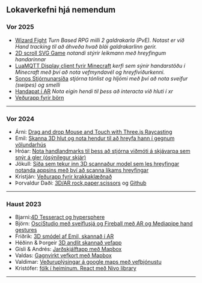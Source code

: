 ## Lokaverkefni hjá nemendum

### Vor 2025

- [Wizard Fight](https://github.com/Belistov/wizard-fight) _Turn Based RPG milli 2 galdrakarla (PvE). Notast er við Hand tracking til að áhveða hvað blái galdrakarlinn gerir._
- [2D scroll SVG Game](https://github.com/nxtxe/LokaverkefniWEB)  _notandi stýrir leikmann með hreyfingum handarinnar_
- [LuaMQTT Display client fyrir Minecraft](https://github.com/Brakku/vidmots-lokaverk/tree/main) _kerfi sem sýnir handarstöðu í Minecraft með því að nota vefmyndavél og hreyfiviðurkenni._
- [Sonos Stjórnunarsíða](https://github.com/GabrielMani15/verkefni5sonos) _stjórna tónlist og hljómi með því að nota sveifur (swipes) og smelli_
- [Handapat í AR](https://github.com/ellaleaf/Vi-m-tsForritun_Verkefni5) _Nota eigin hendi til þess að interacta við hluti í xr_
- [Veðurapp fyrir börn](https://asmodeus-cruentus.com/)
  
---

### Vor 2024
- Árni: [Drag and drop Mouse and Touch with Three.js Raycasting](https://github.com/ElderlyStudent/vidmodforr/blob/testing/verk6/Skyrsla.md)
- Emil: [Skanna 3D hlut og nota hendur til að hreyfa hann í gegnum völundarhús](https://github.com/Emilb05/FORR3FV05EU/blob/main/Verk_6/Readme.md)
- Hróar: [Nota handlandmarks til þess að stjórna viðmóti á skjávarpa sem snýr á gler (ósýnilegur skjár)](https://github.com/hroihrolfs/vidmotsforr_2024/tree/main/verk6)
- Jökull: [Síða sem tekur inn 3D scannaður model sem les hreyfingar notanda appsins með því að scanna líkams hreyfingar](https://github.com/jokullsmari/Vidmotsforr_lokaverk)
- Kristján: [Veðurapp fyrir krakkaklæðnað](https://github.com/KristjanOmar/Verkefni-6)
- Þorvaldur Daði: [3D/AR rock,paper,scissors](https://vastlyrigged.github.io/Web-AR/Rock-Paper-Scissor/) og [Github](https://github.com/VastlyRigged/Web-AR/tree/main)

<!--  Þorvaldur Breki: _ArCore Geospatial með Unity AR _vantar kóða_  -->

---

### Haust 2023

- Bjarni:[4D Tesseract og hypersphere](https://github.com/Bjarni123/threejs/blob/main/ThreejsTesseract/readme.md)
- Björn: [OsciStudio með sveiflusjá og Fireball með AR og Mediapipe hand gestures](https://github.com/bjornthor21/verk5-vidmot/blob/main/README.md)
- Friðrik: [3D smódel af Emil, skannað í AR](https://github.com/GilliGalli/FORR3FV05EU-lokaverkefni)
- Héðinn & Þorgeir [3D andlit skannað vefapp](https://github.com/ThorgeirKa/vidmotsforritun_lokaverk)
- Gísli & Andrés: [Jarðskjálftapp með Mapbox](https://github.com/AndresHaukur/Verkefni-5-FORR3)
- Valdas: [Gagnvirkt vefkort með Mapbox](https://github.com/valdaska21/FORR3FV05EU---Verkefni-5---Valdas/blob/main/README.md)
- Valdimar: [Veðuruplýsingar á google maps með vefþjónustu](https://github.com/vValdimar/VIDVEF/tree/main/VIDMOTSFORRITUN/lokaverk) 
- Kristófer: [fólk í heiminum. React með Nivo library](https://fantastic-sfogliatella-717d34.netlify.app/) 

  
---
